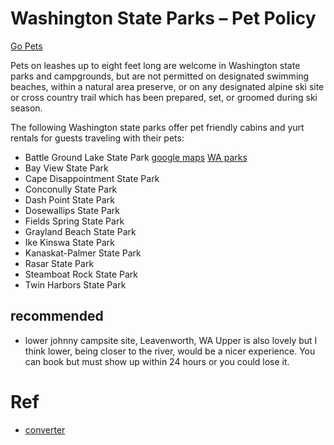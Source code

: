 # Washington State Parks – Pet Policy
[Go Pets](http://www.gopetfriendlyblog.com/us-state-parks-that-allow-pets-your-guide-to-pet-friendly-cabins-campgrounds-beaches-and-more/) 

Pets on leashes up to eight feet long are welcome in Washington state parks and campgrounds, but are not permitted on designated swimming beaches, within a natural area preserve, or on any designated alpine ski site or cross country trail which has been prepared, set, or groomed during ski season.

The following Washington state parks offer pet friendly cabins and yurt rentals for guests traveling with their pets:

* Battle Ground Lake State Park
[google maps](https://www.google.com/maps/place/Cape+Disappointment+State+Park/@46.2881965,-124.0768726,682m/data=!3m1!1e3!4m2!3m1!1s0x54936c38160de1f7:0x49575312077206f4)
[WA parks](https://washington.goingtocamp.com/CapeDisappointmentStatePark)
* Bay View State Park
* Cape Disappointment State Park
* Conconully State Park
* Dash Point State Park
* Dosewallips State Park
* Fields Spring State Park
* Grayland Beach State Park
* Ike Kinswa State Park
* Kanaskat-Palmer State Park
* Rasar State Park
* Steamboat Rock State Park
* Twin Harbors State Park

## recommended
* lower johnny campsite site, Leavenworth, WA
Upper is also lovely but I think lower, being closer to the river, would be a nicer experience. You can book but must show up within 24 hours or you could lose it.

# Ref 
* [converter](http://pandoc.org)
